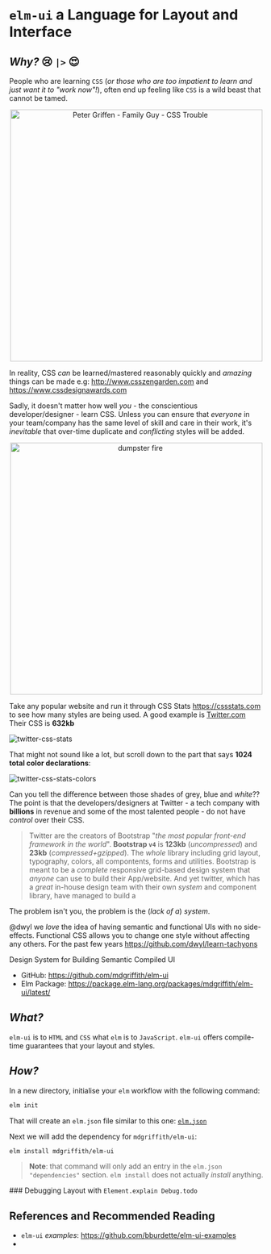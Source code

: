 # `elm-ui` a Language for Layout and Interface


## _Why?_ 😢 `|>` 😍

People who are learning `CSS`
(_or those who are too impatient to learn and just want it to "work now"!_),
often end up feeling like `CSS` is a wild beast that cannot be tamed.

<div align="center">
  <a href="https://twitter.com/nicksherman/status/1091065393500704768">
      <img src="https://media.giphy.com/media/yYSSBtDgbbRzq/giphy.gif"
        width="500" alt="Peter Griffen - Family Guy - CSS Trouble">
  </a>
</div>


In reality, CSS _can_ be learned/mastered reasonably quickly
and _amazing_ things can be made e.g:
http://www.csszengarden.com and https://www.cssdesignawards.com

Sadly, it doesn't matter how well
_you_ - the conscientious developer/designer - learn CSS.
Unless you can ensure that _everyone_ in your team/company
has the same level of skill and care in their work,
it's _inevitable_ that over-time
duplicate and _conflicting_ styles will be added.

<div align="center">
  <a href="https://twitter.com/100soft">
      <img src="https://media.giphy.com/media/Jrl4FlTaymFFbNiwU5/giphy.gif"
        width="500" alt="dumpster fire">
  </a>
</div>

Take any popular website and run it through CSS Stats https://cssstats.com
to see how many styles are being used.
A good example is [Twitter.com](https://twitter.com)
Their CSS is **632kb**

![twitter-css-stats](https://user-images.githubusercontent.com/194400/70567485-f56b2580-1b8d-11ea-94c4-4e2ca8b5cd10.png)

That might not sound like a lot,
but scroll down to the part that says **1024 total color declarations**:

![twitter-css-stats-colors](https://user-images.githubusercontent.com/194400/70567583-1df31f80-1b8e-11ea-99d2-0c78a6f88a5d.png)

Can you tell the difference between those shades of grey, blue and _white_??
The point is that the developers/designers at Twitter - a tech company
with **billions** in revenue and some of the most talented people -
do not have _control_ over their CSS.

> Twitter are the creators of Bootstrap
"_the most popular front-end framework in the world_".
**Bootstrap	`v4`** is **123kb** (_uncompressed_)
and **23kb** (_compressed+gzipped_).
The _whole_ library including grid layout,
typography, colors, all compontents, forms and utilities.
Bootstrap is meant to be a _complete_ responsive grid-based design system
that _anyone_ can use to build their App/website.
And yet twitter, which has a _great_ in-house design team
with their own _system_ and component library,
have managed to build a



The problem isn't you, the problem is the (_lack of a_) _system_.


@dwyl we _love_ the idea of having semantic and functional UIs
with no side-effects. Functional CSS allows you to change one style
without affecting any others. For the past few years
https://github.com/dwyl/learn-tachyons



Design System for Building Semantic Compiled UI

+ GitHub:
https://github.com/mdgriffith/elm-ui
+ Elm Package:
https://package.elm-lang.org/packages/mdgriffith/elm-ui/latest/

## _What?_

`elm-ui` is to `HTML` and `CSS`
what `elm` is to `JavaScript`.
`elm-ui` offers compile-time guarantees that your layout and styles.


## _How?_

In a new directory, initialise your `elm` workflow with the following command:
```sh
elm init
```

That will create an `elm.json` file similar to this one:
[`elm.json`]()

Next we will add the dependency for `mdgriffith/elm-ui`:
```sh
elm install mdgriffith/elm-ui
```
> **Note**: that command will only add an entry
in the `elm.json` `"dependencies"` section.
`elm install` does not actually _install_ anything.


### Debugging Layout with `Element.explain Debug.todo`


## References and Recommended Reading

+ `elm-ui` _examples_: https://github.com/bburdette/elm-ui-examples
+
